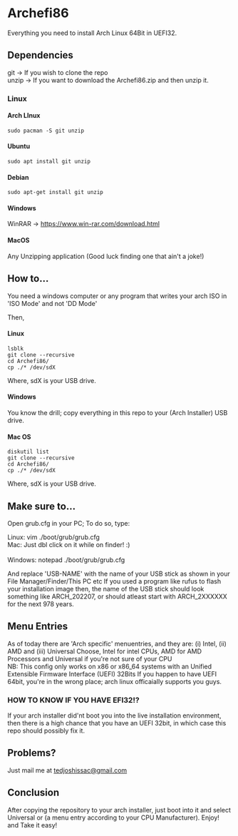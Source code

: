 # Archefi86

Everything you need to install Arch Linux 64Bit in UEFI32.

## Dependencies 

git -> If you wish to clone the repo <br /> 
unzip -> If you want to download the Archefi86.zip and then unzip it. 

### Linux 
    
#### Arch LInux 
    sudo pacman -S git unzip 
    
#### Ubuntu 
    sudo apt install git unzip 
    
#### Debian 
    sudo apt-get install git unzip 
    
#### Windows 

WinRAR -> https://www.win-rar.com/download.html

#### MacOS 
Any Unzipping application (Good luck finding one that ain't a joke!)

## How to... 

You need a windows computer or any program that writes your arch ISO in 'ISO Mode' and not 'DD Mode' 

Then, 

#### Linux 
    lsblk 
    git clone --recursive 
    cd Archefi86/ 
    cp ./* /dev/sdX
    
Where, sdX is your USB drive. 

#### Windows 

You know the drill; copy everything in this repo to your (Arch Installer) USB drive. 

#### Mac OS
    diskutil list          
    git clone --recursive 
    cd Archefi86/ 
    cp ./* /dev/sdX
    
Where, sdX is your USB drive.

## Make sure to...

Open grub.cfg in your PC; To do so, type: 

Linux: vim ./boot/grub/grub.cfg <br /> 
Mac: Just dbl click on it while on finder! :) <br />  
Windows: notepad ./boot/grub/grub.cfg  

And replace 'USB-NAME' with the name of your USB stick as shown in your File Manager/Finder/This PC etc
If you used a program like rufus to flash your installation image then, the name of the USB stick should look something like ARCH_202207, or should atleast start with ARCH_2XXXXXX for the next 978 years. 

## Menu Entries 

As of today there are 'Arch specific' menuentries, and they are: (i) Intel, (ii) AMD and (iii) Universal 
Choose, Intel for intel CPUs, AMD for AMD Processors and Universal if you're not sure of your CPU <br /> 
NB: This config only works on x86 or x86_64 systems with an Unified Extensible Firmware Interface (UEFI) 32Bits 
If you happen to have UEFI 64bit, you're in the wrong place; arch linux officaially supports you guys.

### HOW TO KNOW IF YOU HAVE EFI32!?
If your arch installer did'nt boot you into the live installation environment, then there is a high chance that you have an UEFI 32bit, in which case this repo should possibly fix it. 

## Problems? 
Just mail me at tedjoshissac@gmail.com

## Conclusion 
After copying the repository to your arch installer, just boot into it and select Universal or (a menu entry according to your CPU Manufacturer).
Enjoy! and Take it easy!
